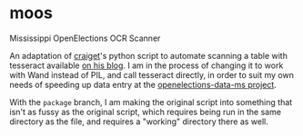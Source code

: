 moos
====

Mississippi OpenElections OCR Scanner

An adaptation of [craiget](https://github.com/craiget)'s python script
to automate scanning a table with tesseract available
[on his blog](http://craiget.com/extracting-table-data-from-pdfs-with-ocr/).
I am in the process of changing it to work with Wand instead of PIL,
and call tesseract directly, in order to suit my own needs of speeding up
data entry at the [openelections-data-ms project](https://github.com/openelections/openelections-data-ms).

With the `package` branch, I am making the original script into something
that isn't as fussy as the original script, which requires being run in
the same directory as the file, and requires a "working" directory there
as well.
